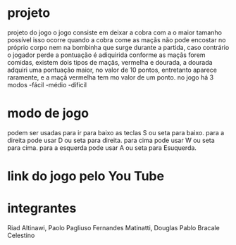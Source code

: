 # projeto
projeto do jogo
o jogo consiste em deixar a cobra com a o maior tamanho possível
isso ocorre quando a cobra come as maçãs
não pode encostar no próprio corpo nem na bombinha que surge durante a partida, caso contrário o jogador perde
a pontuação é adiquirida conforme as maçãs forem comidas, existem dois tipos de maçãs, vermelha e dourada, a dourada adquiri uma pontuação maior, no valor de 10 pontos, entretanto aparece raramente, e a maçã vermelha tem mo valor de um  ponto.
no jogo há 3 modos
-fácil
-médio 
-díficil

# modo de jogo
podem ser usadas para ir para baixo as teclas S ou seta para baixo. para a direita pode usar D ou seta para direita. para cima pode usar W ou seta para cima. para a esquerda pode usar A ou seta para Esuquerda.


# link do jogo pelo You Tube

# integrantes
Riad Altinawi, Paolo Pagliuso Fernandes Matinatti, Douglas Pablo Bracale Celestino